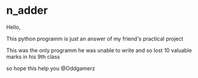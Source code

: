 # n_adder

Hello,

This python programm is just an answer of my friend's practical project

This was the only programm he was unable to write and so lost 10 valuable marks in his 9th class

so hope this help you @Oddgamerz
